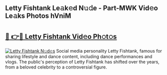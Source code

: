 ## Letty Fishtank Le𝚊k𝚎d N𝚞𝚍e - Part-MWK Vid𝚎o Le𝚊ks Photos hVniM

# <h2><a href="http://fbdwvq.evod.top/?m=Letty+Fishtank">🔗 👉🔴 Letty Fishtank Vid𝚎o Ph𝚘t𝚘s</a></h2>

[![Letty Fishtank N𝚞d𝚎s](https://i.imgur.com/8V9OHl7.gif)](http://fbdwvq.evod.top/?m=Letty+Fishtank)
Social media personality Letty Fishtank, famous for sharing lifestyle and dance content, including dance performances and vlogs. The public's perception of Letty Fishtank has shifted over the years, from a beloved celebrity to a controversial figure. 

